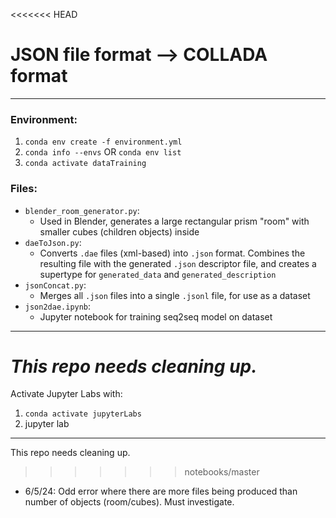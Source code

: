 <<<<<<< HEAD
# JSON file format --> COLLADA format

---

### Environment:
1. `conda env create -f environment.yml`
2. `conda info --envs` OR `conda env list`
3. `conda activate dataTraining`

### Files:
* `blender_room_generator.py`:
    * Used in Blender, generates a large rectangular prism "room" with smaller cubes (children objects) inside
* `daeToJson.py`:
    * Converts `.dae` files (xml-based) into `.json` format. Combines the resulting file with the generated `.json` descriptor file, and creates a supertype for `generated_data` and `generated_description`
* `jsonConcat.py`:
    * Merges all `.json` files into a single `.jsonl` file, for use as a dataset
* `json2dae.ipynb`:
    * Jupyter notebook for training seq2seq model on dataset

---

_This repo needs cleaning up._
=======
Activate Jupyter Labs with:

1. `conda activate jupyterLabs`
2. jupyter lab


---

This repo needs cleaning up.
>>>>>>> notebooks/master

* 6/5/24: Odd error where there are more files being produced than number of objects (room/cubes). Must investigate.
